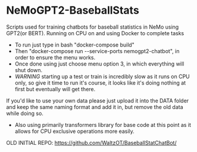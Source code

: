 # NeMoGPT2-BaseballStats
Scripts used for training chatbots for baseball statistics in NeMo using GPT2(or BERT). Running on CPU on and using Docker to complete tasks


- To run just type in bash "docker-compose build"
- Then "docker-compose run --service-ports nemogpt2-chatbot", in order to ensure the menu works. 
- Once done using just choose menu option 3, in which everything will shut down. 
- *WARNING* starting up a test or train is incredibly slow as it runs on CPU only, so give it time to run it's course, it looks like it's doing nothing at first but eventually will get there.


If you'd like to use your own data please just upload it into the DATA folder and keep the same naming format and add it in, but remove the old data while doing so.

- Also using primarily transformers library for base code at this point as it allows for CPU exclusive operations more easily. 

OLD INITIAL REPO: https://github.com/WaltzOT/BaseballStatChatBot/
